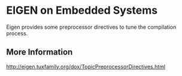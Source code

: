 # EIGEN on Embedded Systems

Eigen provides some preprocessor directives to tune the compilation process.

## More Information
http://eigen.tuxfamily.org/dox/TopicPreprocessorDirectives.html

